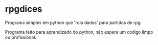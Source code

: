 # rpgdices
Programa simples em python que 'rola dados' para partidas de rpg.

Programa feito para aprendizado do python, não espere um codigo limpo ou profissional.
